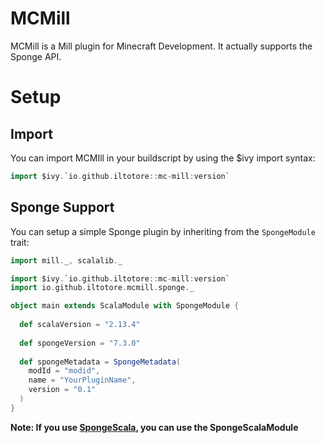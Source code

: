 # MCMill
MCMill is a Mill plugin for Minecraft Development. It actually supports the Sponge API.

# Setup
## Import
You can import MCMIll in your buildscript by using the $ivy import syntax:
```scala
import $ivy.`io.github.iltotore::mc-mill:version`
```

## Sponge Support
You can setup a simple Sponge plugin by inheriting from the `SpongeModule` trait:

```scala
import mill._, scalalib._

import $ivy.`io.github.iltotore::mc-mill:version`
import io.github.iltotore.mcmill.sponge._

object main extends ScalaModule with SpongeModule {
  
  def scalaVersion = "2.13.4"
  
  def spongeVersion = "7.3.0"
  
  def spongeMetadata = SpongeMetadata(
    modId = "modid",
    name = "YourPluginName",
    version = "0.1"
  )
}
```
**Note: If you use [SpongeScala](https://github.com/Iltotore/SpongeScala), you can use the SpongeScalaModule**